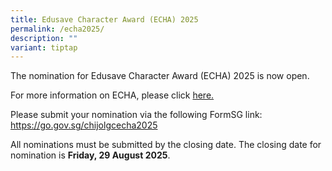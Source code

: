 ```yaml
---
title: Edusave Character Award (ECHA) 2025
permalink: /echa2025/
description: ""
variant: tiptap
---
```

<p>The nomination for Edusave Character Award (ECHA) 2025 is now open.</p>
<p>For more information on ECHA, please click <a href="/files/ECHA/2025_ECHA.pdf" rel="noopener noreferrer nofollow" target="_blank">here.</a>
</p>
<p>Please submit your nomination via the following FormSG link: <a href="https://go.gov.sg/chijolgcecha2024" rel="noopener noreferrer nofollow" target="_blank">https://go.gov.sg/chijolgcecha2025</a>
</p>
<p>All nominations must be submitted by the closing date. The closing date
for nomination is <strong>Friday, 29 August 2025</strong>.</p>
